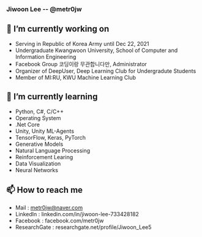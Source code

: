 <h3>Jiwoon Lee -- @metr0jw</h3>



🔭 I’m currently working on
-
- Serving in Republic of Korea Army until Dec 22, 2021
- Undergraduate Kwangwoon University, School of Computer and Information Engineering
- Facebook Group 코딩이랑 무관합니다만, Administrator
- Organizer of DeepUser, Deep Learning Club for Undergradute Students 
- Member of MI:RU, KWU Machine Learning Club 

🌱 I’m currently learning
- 
- Python, C#, C/C++
- Operating System
- .Net Core
- Unity, Unity ML-Agents
- TensorFlow, Keras, PyTorch
- Generative Models
- Natural Language Processing
- Reinforcement Learing
- Data Visualization
- Neural Networks


📫 How to reach me
- 
- Mail : <metr0jw@naver.com>
- LinkedIn : linkedin.com/in/jiwoon-lee-733428182
- Facebook : facebook.com/metr0jw
- ResearchGate : researchgate.net/profile/Jiwoon_Lee5

  
 
<!--
**metr0jw/metr0jw** is a ✨ _special_ ✨ repository because its `README.md` (this file) appears on your GitHub profile.

Here are some ideas to get you started:

- 🔭 I’m currently working on ...
- 🌱 I’m currently learning ...
- 👯 I’m looking to collaborate on ...
- 🤔 I’m looking for help with ...
- 💬 Ask me about ...
- 📫 How to reach me: ...
- 😄 Pronouns: ...
- ⚡ Fun fact: ...
-->
